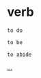 # verb

`to do` 

`to be` 

`to abide` 

[.](https://www.youtube.com/watch?v=bCUa69a7kjo)[.](https://www.youtube.com/watch?v=sYsw0KVRjCM)[.](patton) 
